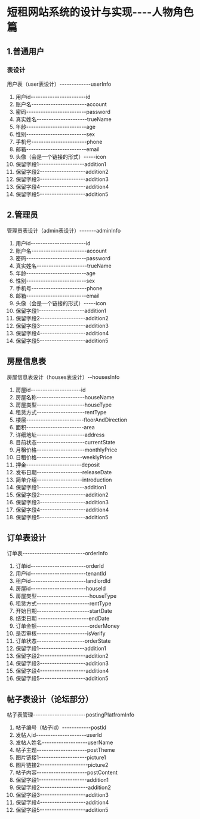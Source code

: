 # 短租网站系统的设计与实现----人物角色篇
## 1.普通用户
### 表设计
用户表（user表设计）-------------userInfo
1. 用户id-----------------------id
2. 账户名-----------------------account
3. 密码-------------------------password
4. 真实姓名---------------------trueName
5. 年龄-------------------------age
6. 性别-------------------------sex
7. 手机号-----------------------phone
8. 邮箱-------------------------email
9. 头像（会是一个链接的形式）-----icon
10. 保留字段1-------------------addition1
11. 保留字段2-------------------addition2
12. 保留字段3-------------------addition3
13. 保留字段4-------------------addition4
14. 保留字段5-------------------addition5


## 2.管理员
管理员表设计（admin表设计）-------adminInfo
1. 用户id-----------------------id
2. 账户名-----------------------account
3. 密码-------------------------password
4. 真实姓名---------------------trueName
5. 年龄-------------------------age
6. 性别-------------------------sex
7. 手机号-----------------------phone
8. 邮箱-------------------------email
9. 头像（会是一个链接的形式）-----icon
10. 保留字段1-------------------addition1
11. 保留字段2-------------------addition2
12. 保留字段3-------------------addition3
13. 保留字段4-------------------addition4
14. 保留字段5-------------------addition5

## 房屋信息表
房屋信息表设计（houses表设计）--housesInfo
1. 房屋id---------------------id
2. 房屋名称--------------------houseName
3. 房屋类型--------------------houseType
4. 租赁方式--------------------rentType
5. 楼层------------------------floorAndDirection
6. 面积------------------------area
7. 详细地址--------------------address
8. 目前状态--------------------currentState
9. 月租价格--------------------monthlyPrice
10. 日租价格-------------------weeklyPrice
11. 押金-----------------------deposit
12. 发布日期-------------------releaseDate
13. 简单介绍-------------------introduction
14. 保留字段1-------------------addition1
15. 保留字段2-------------------addition2
16. 保留字段3-------------------addition3
17. 保留字段4-------------------addition4
18. 保留字段5-------------------addition5

## 订单表设计
订单表--------------------------orderInfo
1. 订单id-----------------------orderId
2. 用户id-----------------------tenantId
3. 租户id-----------------------landlordId
4. 房屋id-----------------------houseId
5. 房屋类型----------------------houseType
6. 租赁方式----------------------rentType
7. 开始日期----------------------startDate
8. 结束日期 ---------------------endDate
9. 订单金额----------------------orderMoney
10. 是否审核---------------------isVerify
11. 订单状态--------------------orderState
12. 保留字段1-------------------addition1
13. 保留字段2-------------------addition2
14. 保留字段3-------------------addition3
15. 保留字段4-------------------addition4
16. 保留字段5-------------------addition5
## 帖子表设计（论坛部分）
帖子表管理----------------------postingPlatfromInfo
1. 帖子编号（帖子id）------------postId
2. 发帖人id---------------------userId
3. 发帖人姓名-------------------userName
4. 帖子主题---------------------postTheme
5. 图片链接1--------------------picture1
6. 图片链接2--------------------picture2
7. 帖子内容---------------------postContent
8. 保留字段1--------------------addition1
9. 保留字段2--------------------addition2
10. 保留字段3-------------------addition3
11. 保留字段4-------------------addition4
12. 保留字段5-------------------addition5

